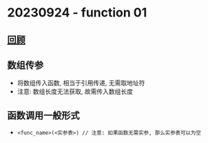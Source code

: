 # 20230924 - function 01

## [回顾](./20230727-function)

## 数组传参
* 将数组传入函数, 相当于引用传递, 无需取地址符
* 注意: 数组长度无法获取, 故需传入数组长度

## 函数调用一般形式
* `<func_name>(<实参表>) // 注意: 如果函数无需实参, 那么实参表可以为空`
